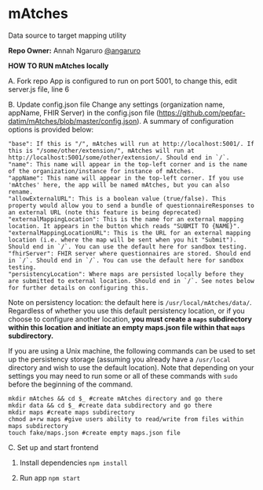 # mAtches

Data source to target mapping utility

**Repo Owner:** Annah Ngaruro [@angaruro](https://github.com/angaruro)

**HOW TO RUN mAtches locally**

A. Fork repo
App is configured to run on port 5001, to change this, edit server.js file, line 6

B. Update config.json file
Change any settings (organization name, appName, FHIR Server) in the config.json file (https://github.com/pepfar-datim/mAtches/blob/master/config.json). A summary of configuration options is provided below:

    "base": If this is "/", mAtches will run at http://localhost:5001/. If this is "/some/other/extension/", mAtches will run at http://localhost:5001/some/other/extension/. Should end in `/`.
    "name": This name will appear in the top-left corner and is the name of the organization/instance for instance of mAtches.
    "appName": This name will appear in the top-left corner. If you use 'mAtches' here, the app will be named mAtches, but you can also rename.
    "allowExternalURL": This is a boolean value (true/false). This property would allow you to send a bundle of questionnaireResponses to an external URL (note this feature is being deprecated)
    "externalMappingLocation": This is the name for an external mapping location. It appears in the button which reads "SUBMIT TO {NAME}".
    "externalMappingLocationURL": This is the URL for an external mapping location (i.e. where the map will be sent when you hit "Submit"). Should end in `/`. You can use the default here for sandbox testing.
    "fhirServer": FHIR server where questionnaires are stored. Should end in `/`. Should end in `/`. You can use the default here for sandbox testing.
    "persistencyLocation": Where maps are persisted locally before they are submitted to external location. Should end in `/`. See notes below for further details on configuring this.

Note on persistency location: the default here is `/usr/local/mAtches/data/`. Regardless of whether you use this default persistency location, or if you choose to configure another location, **you must create a `maps` subdirectory within this location and initiate an empty maps.json file within that `maps` subdirectory.**

If you are using a Unix machine, the following commands can be used to set up the persistency storage (assuming you already have a `/usr/local` directory and wish to use the default location). Note that depending on your settings you may need to run some or all of these commands with `sudo ` before the beginning of the command.

```cd /usr/local/ #go to /usr/local/
mkdir mAtches && cd $_ #create mAtches directory and go there
mkdir data && cd $_ #create data subdirectory and go there
mkdir maps #create maps subdirectory
chmod a+rw maps #give users ability to read/write from files within maps subdirectory
touch fake/maps.json #create empty maps.json file
```

C. Set up and start frontend
<br/>

1. Install dependencies
   `npm install`

2. Run app
   `npm start`
